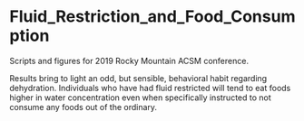 # Fluid_Restriction_and_Food_Consumption

Scripts and figures for 2019 Rocky Mountain ACSM conference. 

Results bring to light an odd, but sensible, behavioral habit regarding dehydration. Individuals who have had fluid restricted will tend to eat foods higher in water concentration even when specifically instructed to not consume any foods out of the ordinary. 

